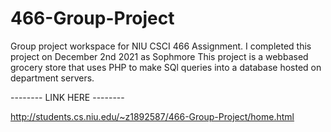 # 466-Group-Project
Group project workspace for NIU CSCI 466 Assignment.
I completed this project on December 2nd 2021 as Sophmore 
This project is a webbased grocery store that uses PHP to make SQl queries into a database hosted on department servers.




-------- LINK HERE --------

http://students.cs.niu.edu/~z1892587/466-Group-Project/home.html
